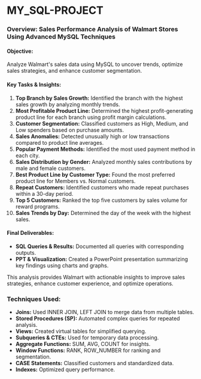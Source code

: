# MY_SQL-PROJECT
### **Overview: Sales Performance Analysis of Walmart Stores Using Advanced MySQL Techniques**  

#### **Objective:**  
Analyze Walmart's sales data using MySQL to uncover trends, optimize sales strategies, and enhance customer segmentation.  

#### **Key Tasks & Insights:**  

1. **Top Branch by Sales Growth:** Identified the branch with the highest sales growth by analyzing monthly trends.  
2. **Most Profitable Product Line:** Determined the highest profit-generating product line for each branch using profit margin calculations.  
3. **Customer Segmentation:** Classified customers as High, Medium, and Low spenders based on purchase amounts.  
4. **Sales Anomalies:** Detected unusually high or low transactions compared to product line averages.  
5. **Popular Payment Methods:** Identified the most used payment method in each city.  
6. **Sales Distribution by Gender:** Analyzed monthly sales contributions by male and female customers.  
7. **Best Product Line by Customer Type:** Found the most preferred product line for Members vs. Normal customers.  
8. **Repeat Customers:** Identified customers who made repeat purchases within a 30-day period.  
9. **Top 5 Customers:** Ranked the top five customers by sales volume for reward programs.  
10. **Sales Trends by Day:** Determined the day of the week with the highest sales.  

#### **Final Deliverables:**  
- **SQL Queries & Results:** Documented all queries with corresponding outputs.  
- **PPT & Visualization:** Created a PowerPoint presentation summarizing key findings using charts and graphs.  

This analysis provides Walmart with actionable insights to improve sales strategies, enhance customer experience, and optimize operations.

### **Techniques Used:**  
- **Joins:** Used INNER JOIN, LEFT JOIN to merge data from multiple tables.  
- **Stored Procedures (SP):** Automated complex queries for repeated analysis.  
- **Views:** Created virtual tables for simplified querying.  
- **Subqueries & CTEs:** Used for temporary data processing.  
- **Aggregate Functions:** SUM, AVG, COUNT for insights.  
- **Window Functions:** RANK, ROW_NUMBER for ranking and segmentation.  
- **CASE Statements:** Classified customers and standardized data.  
- **Indexes:** Optimized query performance.  

